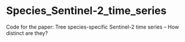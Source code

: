 # Species_Sentinel-2_time_series
Code for the paper: Tree species-specific Sentinel-2 time series – How distinct are they?
